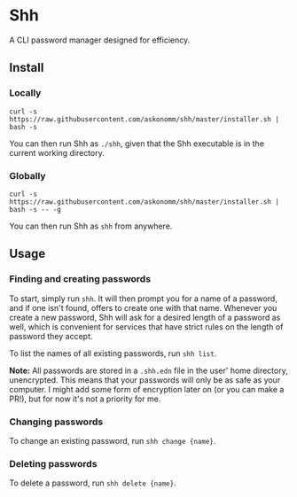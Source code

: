 # Shh

A CLI password manager designed for efficiency.

## Install

### Locally

```shell
curl -s https://raw.githubusercontent.com/askonomm/shh/master/installer.sh | bash -s
```

You can then run Shh as `./shh`, given that the Shh executable is in the current working directory.

### Globally

```shell
curl -s https://raw.githubusercontent.com/askonomm/shh/master/installer.sh | bash -s -- -g
```

You can then run Shh as `shh` from anywhere.

## Usage

### Finding and creating passwords

To start, simply run `shh`. It will then prompt you for a name of a password, and if one isn't found, offers to create
one with that name. Whenever you create a new password, Shh will ask for a desired length of a password as well, which
is convenient for services that have strict rules on the length of password they accept.

To list the names of all existing passwords, run `shh list`.

**Note:** All passwords are stored in a `.shh.edn` file in the user' home directory, unencrypted. This means that your
passwords will only be as safe as your computer. I might add some form of encryption later on (or you can make a PR!),
but for now it's not a priority for me.

### Changing passwords

To change an existing password, run `shh change {name}`.

### Deleting passwords

To delete a password, run `shh delete {name}`.

